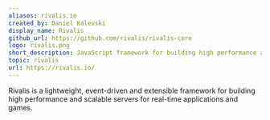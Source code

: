 ```yaml
---
aliases: rivalis.io
created_by: Daniel Kalevski
display_name: Rivalis
github_url: https://github.com/rivalis/rivalis-core
logo: rivalis.png
short_description: JavaScript framework for building high performance and scalable servers for real-time applications.
topic: rivalis
url: https://rivalis.io/
---
```

Rivalis is a lightweight, event-driven and extensible framework for building high performance and scalable servers for real-time applications and games.
